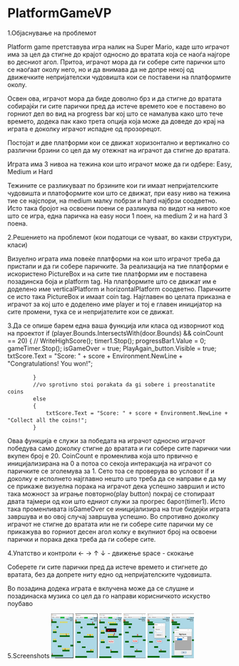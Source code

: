 # PlatformGameVP

1.Објаснување на проблемот 

Platform game претставува игра налик на Super Mario, каде што играчот има за цел да стигне до крајот односно до вратата која се наоѓа најгоре во десниот агол. Притоа, играчот мора да ги собере сите парички што се наоѓаат околу него, но и да внимава да не допре некој од движечките непријателски чудовишта кои се поставени на платформите околу. 

Освен ова, играчот мора да биде доволно брз и да стигне до вратата собирајќи ги сите парички пред да истече времето кое е поставено во горниот дел во вид на progress bar кој што се намалува како што тече времето, додека пак како трета опција која може да доведе до крај на играта е доколку играчот испадне од прозорецот.

Постојат и две платформи кои се движат хоризонтално и вертикално со различни брзини со цел да му отежнат на играчот да стигне до вратата.

Играта има 3 нивоа на тежина кои што играчот може да ги одбере: Easy, Medium и Hard

Тежините се разликуваат по брзините кои ги имаат непријателските чудовишта и платоформите кои што се движат, при easy ниво на тежина тие се најспори, на medium малку побрзи и hard најбрзи соодветно. Исто така бројот на освоени поени се разликува по видот на нивото кое што се игра, една паричка на easy носи 1 поен, на medium 2 и на hard 3 поена.

2.Решението на проблемот (кои податоци се чуваат, во какви структури, класи)

Визуелно играта има повеќе платформи на кои што играчот треба да пристапи и да ги собере паричките. За реализација на тие платформи е искористено PictureBox и на сите тие платформи им е поставена позадинска боја и platform tag. На платформите што се движат им е доделено име verticalPlatform и horizontalPlatform соодветно. Паричките се исто така  PictureBox и имаат coin tag. Најглавен во целата приказна е играчот за кој што е доделено име player и тој е главен иницијатор на сите промени, тука се и непријателите кои се движат.

3.Да се опише барем една ваша функција или класа од изворниот код на проектот
if (player.Bounds.IntersectsWith(door.Bounds) && coinCount == 20)
            {
               // WriteHighScore();
                timer1.Stop();
                progressBar1.Value = 0;
                gameTimer.Stop();
                isGameOver = true;
                PlayAgain_button.Visible = true;
                txtScore.Text = "Score: " + score + Environment.NewLine + "Congratulations! You won!";
                
            }
            //vo sprotivno stoi porakata da gi sobere i preostanatite coins
            else
            {
                txtScore.Text = "Score: " + score + Environment.NewLine + "Collect all the coins!";
            }
Оваа функција е служи за победата на играчот односно играчот победува само доколку стигне до вратата и ги собере сите парички чии вкупен број е 20. CoinCount е променлива која што првично е иницијализирана на 0 а потоа со секоја интеракција на играчот со паричките се зголемува за 1. Сето тоа се проверува во условот if и доколку е исполнето најглавно нешто што треба да се направи е да му се прикаже визуелна порака на играчот дека успешно завршил и исто така можност за играње повторно(play button) покрај се стопираат двата тајмери од кои што едниот служи за прогрес барот(timer1). Исто така променливата isGameOver се иницијализира на true бидејќи играта завршува и во овој случај завршува успешно. Во спротивно доколку играчот не стигне до вратата или не ги собере сите парички му се прикажува во горниот десен агол колку е вкупниот број на освоени парички и порака дека треба да ги собере сите.

4.Упатство и контроли
← → ↑ ↓ - движење
space - скокање

Соберете ги сите парички пред да истече времето и стигнете до вратата, без да допрете ниту едно од непријателските чудовишта.

Во позадина додека играта е вклучена може да се слушне и позадинаска музика со цел да го направи корисничкото искуство поубаво

5.Screenshots
<img src="Scr/PlatformGame1.png" height="100" width="50">
<img src="Scr/PlatformGame2.png" height="100" width="50">
<img src="Scr/PlatformGame3.png" height="100" width="50">
<img src="Scr/PlatformGame4.png" height="100" width="50">
<img src="Scr/PlatformGame5.png" height="100" width="50">
<img src="Scr/PlatformGame6.png" height="100" width="50">

